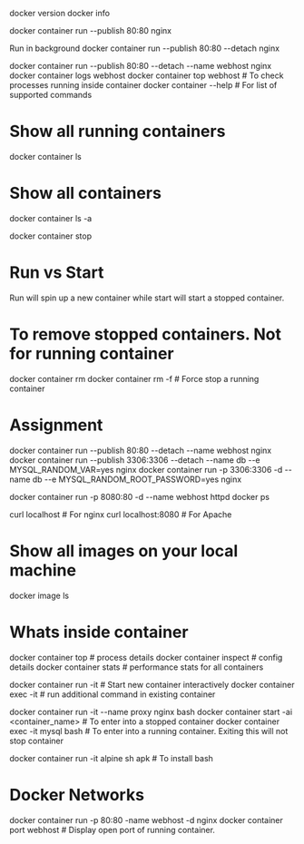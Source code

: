 docker version
docker info

docker container run --publish 80:80 nginx

Run in background
docker container run --publish 80:80 --detach nginx

docker container run --publish 80:80 --detach --name webhost nginx
docker container logs webhost
docker container top webhost    # To check processes running inside container
docker container --help     # For list of supported commands


# Show all running containers
docker container ls

# Show all containers
docker container ls -a


docker container stop <id>

# Run vs Start
Run will spin up a new container while start will start a stopped container.

# To remove stopped containers. Not for running container
docker container rm <id1> <id2> <id3>
docker container rm -f <id1> <id2> <id3>    # Force stop a running container

# Assignment
docker container run --publish 80:80 --detach --name webhost nginx
docker container run --publish 3306:3306 --detach --name db --e MYSQL_RANDOM_VAR=yes nginx
docker container run -p 3306:3306 -d --name db --e MYSQL_RANDOM_ROOT_PASSWORD=yes nginx

docker container run -p 8080:80 -d --name webhost httpd
docker ps

curl localhost              # For nginx
curl localhost:8080            # For Apache

# Show all images on your local machine
docker image ls



# Whats inside container
docker container top        # process details
docker container inspect    # config details
docker container stats      # performance stats for all containers



docker container run -it    # Start new container interactively
docker container exec -it   # run additional command in existing container


docker container run -it --name proxy nginx bash
docker container start -ai <container_name>     # To enter into a stopped container
docker container exec -it mysql bash        # To enter into a running container. Exiting this will not stop container


docker container run -it alpine sh
apk # To install bash



# Docker Networks

docker container run -p 80:80 -name webhost -d nginx
docker container port webhost       # Display open port of running container.










